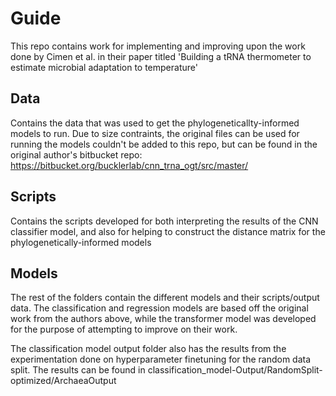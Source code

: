 # Guide
This repo contains work for implementing and improving upon the work done by Cimen et al. in their paper titled 'Building a tRNA thermometer to estimate microbial adaptation to temperature'

## Data
Contains the data that was used to get the phylogeneticallty-informed models to run. Due to size contraints, the original files can be used for running the models couldn't be added to this repo, but can be found in the original author's bitbucket repo: https://bitbucket.org/bucklerlab/cnn_trna_ogt/src/master/

## Scripts 
Contains the scripts developed for both interpreting the results of the CNN classifier model, and also for helping to construct the distance matrix for the phylogenetically-informed models

## Models 
The rest of the folders contain the different models and their scripts/output data. The classification and regression models are based off the original work from the authors above, while the transformer model was developed for the purpose of attempting to improve on their work. 

The classification model output folder also has the results from the experimentation done on hyperparameter finetuning for the random data split. The results can be found in classification_model-Output/RandomSplit-optimized/ArchaeaOutput
